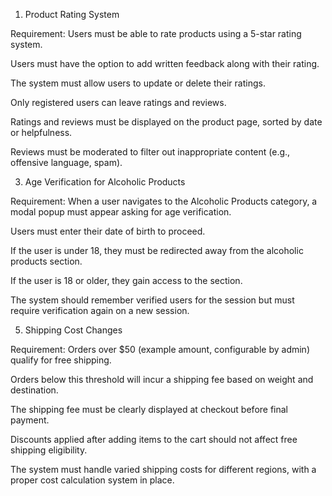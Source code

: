 1. Product Rating System
   
Requirement:
Users must be able to rate products using a 5-star rating system.

Users must have the option to add written feedback along with their rating.

The system must allow users to update or delete their ratings.

Only registered users can leave ratings and reviews.

Ratings and reviews must be displayed on the product page, sorted by date or helpfulness.

Reviews must be moderated to filter out inappropriate content (e.g., offensive language, spam).





3. Age Verification for Alcoholic Products
   
Requirement:
When a user navigates to the Alcoholic Products category, a modal popup must appear asking for age verification.

Users must enter their date of birth to proceed.

If the user is under 18, they must be redirected away from the alcoholic products section.

If the user is 18 or older, they gain access to the section.

The system should remember verified users for the session but must require verification again on a new session.




5. Shipping Cost Changes
   
Requirement:
Orders over $50 (example amount, configurable by admin) qualify for free shipping.

Orders below this threshold will incur a shipping fee based on weight and destination.

The shipping fee must be clearly displayed at checkout before final payment.

Discounts applied after adding items to the cart should not affect free shipping eligibility.

The system must handle varied shipping costs for different regions, with a proper cost calculation system in place.
